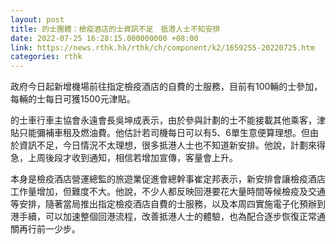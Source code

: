 ```yaml
---
layout: post
title: 的士團體：檢疫酒店的士資訊不足　抵港人士不知安排
date: 2022-07-25 16:28:15.000000000 +08:00
link: https://news.rthk.hk/rthk/ch/component/k2/1659255-20220725.htm
categories: rthk
---
```


政府今日起新增機場前往指定檢疫酒店的自費的士服務，目前有100輛的士參加，每輛的士每日可獲1500元津貼。

的士車行車主協會永遠會長吳坤成表示，由於參與計劃的士不能接載其他乘客，津貼只能彌補車租及燃油費。他估計若司機每日可以有5、6單生意便算理想。但由於資訊不足，今日情況不太理想，很多抵港人士也不知道新安排。他說，計劃來得急，上周後段才收到通知，相信若增加宣傳，客量會上升。

本身是檢疫酒店營運總監的旅遊業促進會總幹事崔定邦表示，新安排會讓檢疫酒店工作量增加，但難度不大。他說，不少人都反映回港要花大量時間等候檢疫及交通等安排，隨著當局推出指定檢疫酒店自費的士服務，以及本周四實施電子化預辦到港手續，可以加速整個回港流程，改善抵港人士的體驗，也為配合逐步恢復正常通關再行前一少步。
